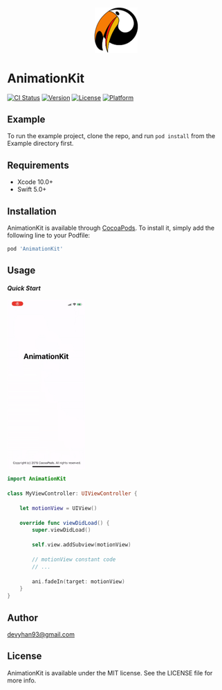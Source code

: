 <p align="center">
  <img width="100" src="./images/Ani.png">
</p>

# AnimationKit

[![CI Status](https://img.shields.io/travis/devyhan93@gmail.com/AnimationKit.svg?style=flat)](https://travis-ci.org/devyhan93@gmail.com/AnimationKit)
[![Version](https://img.shields.io/cocoapods/v/AnimationKit.svg?style=flat)](https://cocoapods.org/pods/AnimationKit)
[![License](https://img.shields.io/cocoapods/l/AnimationKit.svg?style=flat)](https://cocoapods.org/pods/AnimationKit)
[![Platform](https://img.shields.io/cocoapods/p/AnimationKit.svg?style=flat)](https://cocoapods.org/pods/AnimationKit)

## Example

To run the example project, clone the repo, and run `pod install` from the Example directory first.

## Requirements

- Xcode 10.0+
- Swift 5.0+

## Installation

AnimationKit is available through [CocoaPods](https://cocoapods.org). To install
it, simply add the following line to your Podfile:

```ruby
pod 'AnimationKit'
```

## Usage
#### *Quick Start*

<p align="center" style="display: flex;justify-content: space-between;">
  <img width="180" src="./images/FadeIn.gif" alt="LOGIN_2nd" style="zoom: 100%;" />
</P>

```swift
import AnimationKit

class MyViewController: UIViewController {

    let motionView = UIView()

    override func viewDidLoad() {
        super.viewDidLoad()

        self.view.addSubview(motionView)
        
        // motionView constant code
        // ...

        ani.fadeIn(target: motionView)
    }
}
```

## Author

devyhan93@gmail.com

## License

AnimationKit is available under the MIT license. See the LICENSE file for more info.
